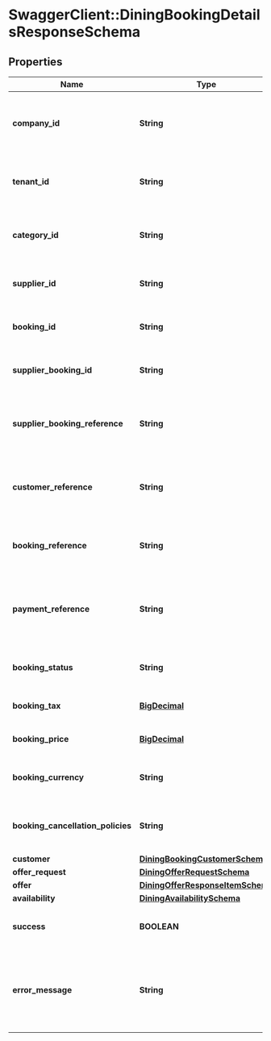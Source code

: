 # SwaggerClient::DiningBookingDetailsResponseSchema

## Properties
Name | Type | Description | Notes
------------ | ------------- | ------------- | -------------
**company_id** | **String** | Identifier for the company associated with the booking. | [optional] 
**tenant_id** | **String** | Identifier for the tenant associated with the booking. | [optional] 
**category_id** | **String** | Identifier for the category of the booking. | [optional] 
**supplier_id** | **String** | Identifier for the supplier of the booking. | [optional] 
**booking_id** | **String** | Unique identifier for the booking. | [optional] 
**supplier_booking_id** | **String** | Supplier’s identifier for the booking. | [optional] 
**supplier_booking_reference** | **String** | Reference number provided by the supplier for the booking. | [optional] 
**customer_reference** | **String** | Customer reference number associated with the booking. | [optional] 
**booking_reference** | **String** | Internal reference number for the booking. | [optional] 
**payment_reference** | **String** | Reference number for the payment associated with the booking. | [optional] 
**booking_status** | **String** | Current status of the booking. | [optional] 
**booking_tax** | [**BigDecimal**](BigDecimal.md) | Tax applied to the booking. | [optional] 
**booking_price** | [**BigDecimal**](BigDecimal.md) | Total price of the booking. | [optional] 
**booking_currency** | **String** | Currency used for the booking pricing. | [optional] 
**booking_cancellation_policies** | **String** | Cancellation policies applicable to the booking. | [optional] 
**customer** | [**DiningBookingCustomerSchema**](DiningBookingCustomerSchema.md) |  | [optional] 
**offer_request** | [**DiningOfferRequestSchema**](DiningOfferRequestSchema.md) |  | [optional] 
**offer** | [**DiningOfferResponseItemSchema**](DiningOfferResponseItemSchema.md) |  | [optional] 
**availability** | [**DiningAvailabilitySchema**](DiningAvailabilitySchema.md) |  | [optional] 
**success** | **BOOLEAN** | Indicates if the booking was successful. | [optional] 
**error_message** | **String** | Provides details on any error that occurred during the booking process. | [optional] 

